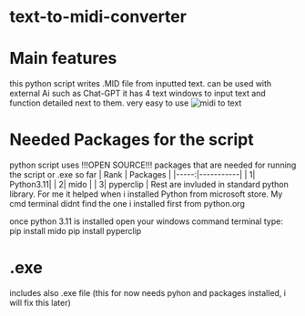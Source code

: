 # text-to-midi-converter
# Main features
this python script writes .MID file from inputted text. can be used with external Ai such as Chat-GPT
it has 4 text windows to input text and function detailed next to them. very easy to use
![midi to text](https://github.com/potkolainen/text-to-midi/assets/135180930/4bf9aa96-6e3f-48dd-8c8e-a383a452ff7f)

# Needed Packages for the script
python script uses  !!!OPEN SOURCE!!! packages that are needed for running the script or .exe so far
| Rank | Packages  |
|-----:|-----------|
|     1| Python3.11|
|     2| mido      |
|     3| pyperclip |
Rest are invluded in standard python library.
For me it helped when i installed Python from microsoft store. My cmd terminal didnt find the one i installed first from python.org

once python 3.11 is installed open your windows command terminal
type:
pip install mido
pip install pyperclip

# .exe
includes also .exe file (this for now needs pyhon and packages installed, i will fix this later)

